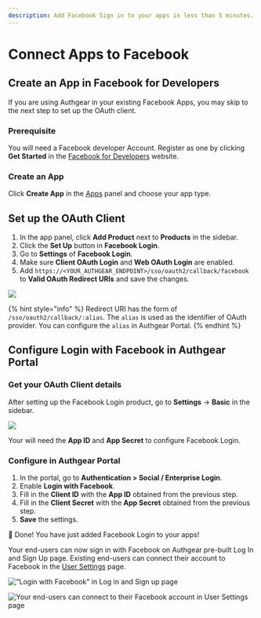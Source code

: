 ```yaml
---
description: Add Facebook Sign in to your apps in less than 5 minutes.
---
```


# Connect Apps to Facebook

## Create an App in Facebook for Developers

If you are using Authgear in your existing Facebook Apps, you may skip to the next step to set up the OAuth client. 

### Prerequisite

You will need a Facebook developer Account. Register as one by clicking **Get Started** in the [Facebook for Developers](https://developers.facebook.com/) website.

### Create an App

Click **Create App** in the [Apps](https://developers.facebook.com/apps) panel and choose your app type.

## Set up the OAuth Client

1. In the app panel, click **Add Product** next to **Products** in the sidebar.
2. Click the **Set Up** button in **Facebook Login**.
3. Go to **Settings** of **Facebook Login**.
4. Make sure **Client OAuth Login** and **Web OAuth Login** are enabled.
5. Add `https://<YOUR_AUTHGEAR_ENDPOINT>/sso/oauth2/callback/facebook` to **Valid OAuth Redirect URIs** and save the changes.

![](../../.gitbook/assets/facebook_setup_ouath_client.png)

{% hint style="info" %}
Redirect URI has the form of `/sso/oauth2/callback/:alias`. The `alias` is used as the identifier of OAuth provider. You can configure the `alias` in Authgear Portal.
{% endhint %}

## Configure Login with Facebook in Authgear Portal

### Get your OAuth Client details

After setting up the Facebook Login product, go to **Settings** -&gt; **Basic** in the sidebar.

![](../../.gitbook/assets/facebook_oauth_details.png)

Your will need the **App ID** and **App Secret** to configure Facebook Login.

### Configure in Authgear Portal

1. In the portal, go to **Authentication > Social / Enterprise Login**.
2. Enable **Login with Facebook**.
3. Fill in the **Client ID** with the **App ID** obtained from the previous step.
4. Fill in the **Client Secret** with the **App Secret** obtained from the previous step.
5. **Save** the settings.

🎉 Done! You have just added Facebook Login to your apps!

Your end-users can now sign in with Facebook on Authgear pre-built Log In and Sign Up page. Existing end-users can connect their account to Facebook in the [User Settings](../../integrate/auth-ui.md) page.

![&quot;Login with Facebook&quot; in Log in and Sign up page](../../.gitbook/assets/facebook_sign_in.png)

![Your end-users can connect to their Facebook account in User Settings page](../../.gitbook/assets/connect_with_facebook.png)
